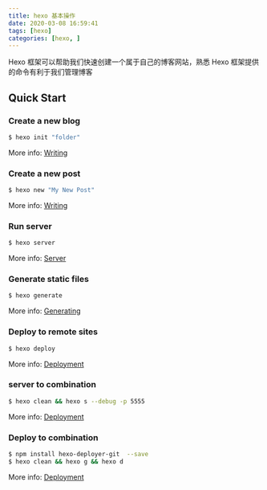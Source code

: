 ```yaml
---
title: hexo 基本操作
date: 2020-03-08 16:59:41
tags: [hexo]
categories: [hexo, ]
---
```

Hexo 框架可以帮助我们快速创建一个属于自己的博客网站，熟悉 Hexo 框架提供的命令有利于我们管理博客

<!-- more -->

## Quick Start

### Create a new blog

``` bash
$ hexo init "folder"
```

More info: [Writing](https://hexo.io/docs/writing.html)

### Create a new post

``` bash
$ hexo new "My New Post"
```

More info: [Writing](https://hexo.io/docs/writing.html)

### Run server

``` bash
$ hexo server
```

More info: [Server](https://hexo.io/docs/server.html)

### Generate static files

``` bash
$ hexo generate
```

More info: [Generating](https://hexo.io/docs/generating.html)

### Deploy to remote sites

``` bash
$ hexo deploy
```

More info: [Deployment](https://hexo.io/docs/one-command-deployment.html)

### server to combination

``` bash
$ hexo clean && hexo s --debug -p 5555
```

More info: [Deployment](https://hexo.io/docs/one-command-deployment.html)

### Deploy to combination

``` bash
$ npm install hexo-deployer-git  --save
$ hexo clean && hexo g && hexo d
```

More info: [Deployment](https://hexo.io/docs/one-command-deployment.html)
